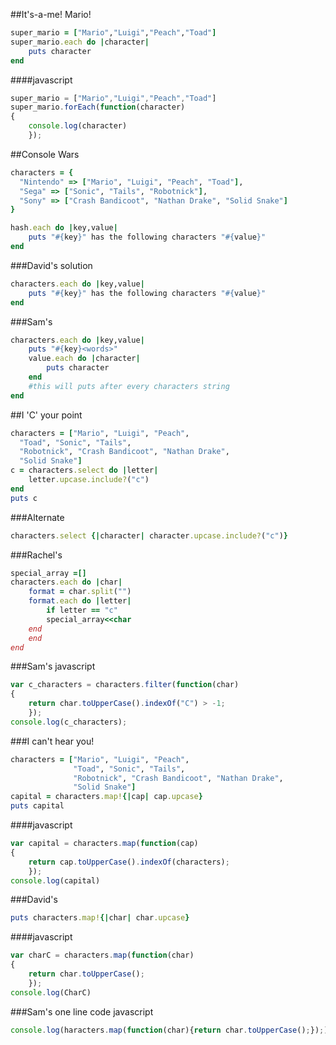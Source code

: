 ##It's-a-me! Mario!

```rb
super_mario = ["Mario","Luigi","Peach","Toad"]
super_mario.each do |character|
    puts character
end
```
####javascript
```js
super_mario = ["Mario","Luigi","Peach","Toad"]
super_mario.forEach(function(character)
{
    console.log(character)
    });
```

##Console Wars

```rb
characters = {
  "Nintendo" => ["Mario", "Luigi", "Peach", "Toad"],
  "Sega" => ["Sonic", "Tails", "Robotnick"],
  "Sony" => ["Crash Bandicoot", "Nathan Drake", "Solid Snake"]
}

hash.each do |key,value|
    puts "#{key}" has the following characters "#{value}"
end
```
###David's solution
```rb
characters.each do |key,value|
    puts "#{key}" has the following characters "#{value}"
end
```
###Sam's
```rb
characters.each do |key,value|
    puts "#{key}<words>"
    value.each do |character|
        puts character
    end
    #this will puts after every characters string
end
```

##I 'C' your point

```rb
characters = ["Mario", "Luigi", "Peach",
  "Toad", "Sonic", "Tails",
  "Robotnick", "Crash Bandicoot", "Nathan Drake",
  "Solid Snake"]
c = characters.select do |letter|
    letter.upcase.include?("c")
end
puts c
```
###Alternate
```rb
characters.select {|character| character.upcase.include?("c")}
```

###Rachel's
```rb
special_array =[]
characters.each do |char|
    format = char.split("")
    format.each do |letter|
        if letter == "c"
        special_array<<char
    end
    end
end
```


###Sam's javascript
```js
var c_characters = characters.filter(function(char)
{
    return char.toUpperCase().indexOf("C") > -1;
    });
console.log(c_characters);
```

###I can't hear you!

```rb
characters = ["Mario", "Luigi", "Peach",
              "Toad", "Sonic", "Tails",
              "Robotnick", "Crash Bandicoot", "Nathan Drake",
              "Solid Snake"]
capital = characters.map!{|cap| cap.upcase}
puts capital
```
####javascript
```js
var capital = characters.map(function(cap)
{
    return cap.toUpperCase().indexOf(characters);
    });
console.log(capital)
```

###David's
```rb
puts characters.map!{|char| char.upcase}
```
####javascript
```js
var charC = characters.map(function(char)
{
    return char.toUpperCase();
    });
console.log(CharC)
```

###Sam's one line code javascript
```js
console.log(haracters.map(function(char){return char.toUpperCase();});)
```